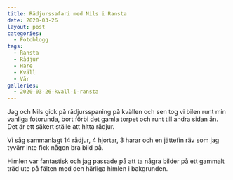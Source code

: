 ```yaml
---
title: Rådjurssafari med Nils i Ransta
date: 2020-03-26
layout: post
categories:
  - Fotoblogg
tags:
  - Ransta
  - Rådjur
  - Hare
  - Kväll
  - Vår
galleries:
  - 2020-03-26-kvall-i-ransta
---
```


Jag och Nils gick på rådjursspaning på kvällen och sen tog vi bilen runt min vanliga fotorunda, bort förbi det gamla torpet och runt till andra sidan ån. Det är ett säkert ställe att hitta rådjur.

Vi såg sammanlagt 14 rådjur, 4 hjortar, 3 harar och en jättefin räv som jag tyvärr inte fick någon bra bild på.

Himlen var fantastisk och jag passade på att ta några bilder på ett gammalt träd ute på fälten med den härliga himlen i bakgrunden.
